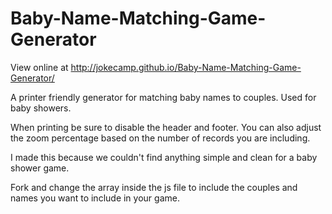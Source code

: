 Baby-Name-Matching-Game-Generator
=================================

View online at <http://jokecamp.github.io/Baby-Name-Matching-Game-Generator/>

A printer friendly generator for matching baby names to couples. Used for baby showers.

When printing be sure to disable the header and footer. You can also adjust the zoom percentage based on the number of records you are including.

I made this because we couldn't find anything simple and clean for a baby shower game.

Fork and change the array inside the js file to include the couples and names you want to include in your game. 
